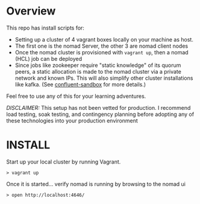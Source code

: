 # Overview

This repo has install scripts for:
* Setting up a cluster of 4 vagrant boxes locally on your machine as host.
* The first one is the nomad Server, the other 3 are nomad client nodes
* Once the nomad cluster is provisioned with `vagrant up`, then a nomad (HCL) job can be deployed
* Since jobs like zookeeper require "static knowledge" of its quorum peers, a static allocation is made to the nomad cluster via
  a private network and known IPs. This will also simplify other cluster installations like kafka.
  (See [confluent-sandbox][e07346f4] for more details.)

[e07346f4]: https://github.com/neoword/confluent-sandbox "confluent-sandbox"

Feel free to use any of this for your learning adventures.

*DISCLAIMER:* This setup has not been vetted for production.  I recommend load testing, soak testing, and contingency
planning before adopting any of these technologies into your production environment

# INSTALL
Start up your local cluster by running Vagrant.
```
> vagrant up
```

Once it is started... verify nomad is running by browsing to the nomad ui
```
> open http://localhost:4646/
```
